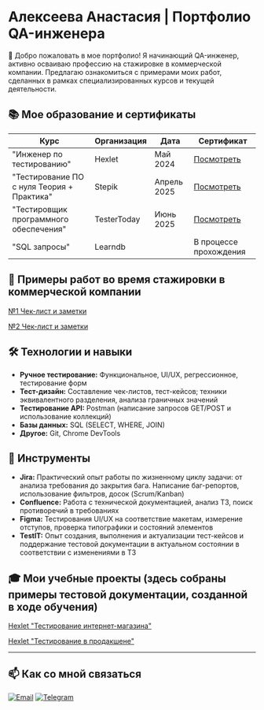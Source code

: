 # Алексеева Анастасия | Портфолио QA-инженера

👋 Добро пожаловать в мое портфолио! Я начинающий QA-инженер, активно осваиваю профессию на стажировке в коммерческой компании. Предлагаю ознакомиться с примерами моих работ, сделанных в рамках специализированных курсов и текущей деятельности.

## 📚 Мое образование и сертификаты

| Курс                                                                 | Организация          | Дата       | Сертификат                                                               |
|----------------------------------------------------------------------|----------------------|------------|--------------------------------------------------------------------------|
| "Инженер по тестированию"                                            | Hexlet               | Май   2024 | [Посмотреть](./Education-Certificates/Anastasiya_Alekseeva_QA_Ru.png)    |
| "Тестирование ПО с нуля Теория + Практика"                           | Stepik               | Апрель 2025| [Посмотреть](./Education-Certificates/stepik-certificate.pdf)            |
| "Тестировщик программного обеспечения"                               | TesterToday          | Июнь  2025 | [Посмотреть](https://www.tester-today.com/)                              |
| "SQL запросы"                                                        | Learndb              |            | В процессе прохождения                                                   |

## 📝 Примеры работ во время стажировки в коммерческой компании

   [№1 Чек-лист и заметки](https://github.com/kemiokuro/alekseeva_qa/blob/main/Test-Documentation/Check-Lists/dev_854.xlsx)
   
   [№2 Чек-лист и заметки](Test-Documentation/Check-Lists/dev_972_939.xlsx)


## 🛠 Технологии и навыки

*   **Ручное тестирование:** Функциональное, UI/UX, регрессионное, тестирование форм
*   **Тест-дизайн:** Составление чек-листов, тест-кейсов; техники эквивалентного разделения, анализа граничных значений
*   **Тестирование API:** Postman (написание запросов GET/POST и использование коллекций)
*   **Базы данных:** SQL (SELECT, WHERE, JOIN)
*   **Другое:** Git, Chrome DevTools

## 🔧 Инструменты

*   **Jira:** Практический опыт работы по жизненному циклу задачи: от анализа требования до закрытия бага. Написание баг-репортов, использование фильтров, досок (Scrum/Kanban)
*   **Confluence:** Работа с технической документацией, анализ ТЗ, поиск противоречий в требованиях
*   **Figma:** Тестирования UI/UX на соответствие макетам, измерение отступов, проверка типографики и состояний элементов
*   **TestIT:** Опыт создания, выполнения и актуализации тест-кейсов и поддержание тестовой документации в актуальном состоянии в соответствии с изменениями в ТЗ


## 🎓 Мои учебные проекты (здесь собраны примеры тестовой документации, созданной в ходе обучения)

   [Hexlet "Тестирование интернет-магазина"](https://github.com/kemiokuro/qa-engineer-project-84)

   [Hexlet "Тестирование в продакшене"](https://github.com/kemiokuro/qa-engineer-project-85)
   
---

## 📫 Как со мной связаться

[![Email](https://img.shields.io/badge/Email-alekseeva@bugs--hunter.ru-blue?style=flat&logo=gmail)](mailto:alekseeva@bugs-hunter.ru)
[![Telegram](https://img.shields.io/badge/Telegram-%40Kemiokuro-blue?style=flat&logo=telegram)](https://t.me/Kemiokuro)

